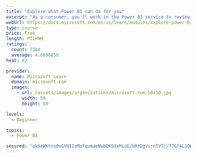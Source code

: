 ```yaml
---
title: "Explore what Power BI can do for you"
excerpt: "As a consumer, you'll work in the Power BI service to review and interact with content that has been shared with you. This module provides the foundational information that you need to work effectively in the Power BI service."
webUrl: https://docs.microsoft.com/en-us/learn/modules/explore-power-bi-service/
type: course
price: Free
length: PT1H9M
ratings:
  count: 7304
  average: 4.6690855
heat: 62

provider:
  name: Microsoft Learn
  domain: microsoft.com
  images:
    - url: /assets/images/organizations/microsoft.com-50x50.jpg
      width: 50
      height: 50

levels:
  - Beginner

topics:
  - Power BI

secured: "ok6eWKtvx0vGYQIIzMoFqumaeNwbQKSdxMLoE/bRYDgVvrnTVTj/77Gf4L3ODrE6wGHHUVv+vC0NXN8h6zqnLi7WaLISLhyiTi5O/aQWMVVEAyl7+AV0n+Sri5ZTmeB7r5Rbuijau5QIsw5gbgbymKqOzSjNelpwaUWSQR3ArQsRUrMleSk5C54La2aDVVApZDfO6x2Q7RpotZYvdpR9ruU85wDh0EOZWpoHW/sLLBB1YWL+HHqBzElvcO73I6ChrYJztMROHgIOoEjTlrX8zXn1qP1w7dfm8CNguI0IPKta6wsXu5I+2We9J5cwUR89gWnki6J6fwup6xQRc0ux/jzx8vhNcSqSAV5rLMBMEX9VcjkRWNsENw8fTCNq3uKZGBPdsxnfJKgTStwGX9zIMtJhDB11lWPwG+PVF0wmDIo=;h1EL8nnQmWAtfDxk/zwoHw=="
---
```


